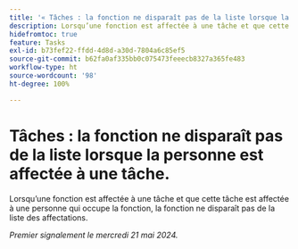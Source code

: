 ```yaml
---
title: '« Tâches : la fonction ne disparaît pas de la liste lorsque la personne est affectée à la tâche. »'
description: Lorsqu’une fonction est affectée à une tâche et que cette tâche est affectée à une personne qui occupe la fonction, la fonction ne disparaît pas de la liste des affectations.
hidefromtoc: true
feature: Tasks
exl-id: b73fef22-ffdd-4d8d-a30d-7804a6c85ef5
source-git-commit: b62fa0af335bb0c075473feeecb8327a365fe483
workflow-type: ht
source-wordcount: '98'
ht-degree: 100%

---
```


# Tâches : la fonction ne disparaît pas de la liste lorsque la personne est affectée à une tâche.

Lorsqu’une fonction est affectée à une tâche et que cette tâche est affectée à une personne qui occupe la fonction, la fonction ne disparaît pas de la liste des affectations.

_Premier signalement le mercredi 21 mai 2024._

